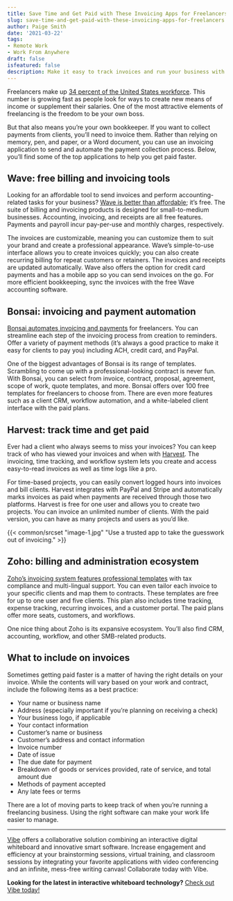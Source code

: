 ```yaml
---
title: Save Time and Get Paid with These Invoicing Apps for Freelancers
slug: save-time-and-get-paid-with-these-invoicing-apps-for-freelancers
author: Paige Smith
date: '2021-03-22'
tags:
- Remote Work
- Work From Anywhere
draft: false
isfeatured: false
description: Make it easy to track invoices and run your business with these helpful apps.
---
```


Freelancers make up [34 percent of the United States workforce](https://www.linkedin.com/pulse/2020-50-americans-expected-working-independent-zubair-alexander/). This number is growing fast as people look for ways to create new means of income or supplement their salaries. One of the most attractive elements of freelancing is the freedom to be your own boss.

But that also means you’re your own bookkeeper. If you want to collect payments from clients, you’ll need to invoice them. Rather than relying on memory, pen, and paper, or a Word document, you can use an invoicing application to send and automate the payment collection process. Below, you’ll find some of the top applications to help you get paid faster.

## Wave: free billing and invoicing tools

Looking for an affordable tool to send invoices and perform accounting-related tasks for your business? [Wave is better than affordable](https://www.waveapps.com/); it’s free. The suite of billing and invoicing products is designed for small-to-medium businesses. Accounting, invoicing, and receipts are all free features. Payments and payroll incur pay-per-use and monthly charges, respectively.

The invoices are customizable, meaning you can customize them to suit your brand and create a professional appearance. Wave’s simple-to-use interface allows you to create invoices quickly; you can also create recurring billing for repeat customers or retainers. The invoices and receipts are updated automatically. Wave also offers the option for credit card payments and has a mobile app so you can send invoices on the go. For more efficient bookkeeping, sync the invoices with the free Wave accounting software.

## Bonsai: invoicing and payment automation

[Bonsai automates invoicing and payments](https://www.hellobonsai.com/invoicing) for freelancers. You can streamline each step of the invoicing process from creation to reminders. Offer a variety of payment methods (it’s always a good practice to make it easy for clients to pay you) including ACH, credit card, and PayPal.

One of the biggest advantages of Bonsai is its range of templates. Scrambling to come up with a professional-looking contract is never fun. With Bonsai, you can select from invoice, contract, proposal, agreement, scope of work, quote templates, and more. Bonsai offers over 100 free templates for freelancers to choose from. There are even more features such as a client CRM, workflow automation, and a white-labeled client interface with the paid plans.

## Harvest: track time and get paid

Ever had a client who always seems to miss your invoices? You can keep track of who has viewed your invoices and when with [Harvest](https://www.getharvest.com/). The invoicing, time tracking, and workflow system lets you create and access easy-to-read invoices as well as time logs like a pro.

For time-based projects, you can easily convert logged hours into invoices and bill clients. Harvest integrates with PayPal and Stripe and automatically marks invoices as paid when payments are received through those two platforms. Harvest is free for one user and allows you to create two projects. You can invoice an unlimited number of clients. With the paid version, you can have as many projects and users as you’d like.

{{< common/srcset "image-1.jpg" "Use a trusted app to take the guesswork out of invoicing." >}}

## Zoho: billing and administration ecosystem

[Zoho’s invoicing system features professional templates](https://www.zoho.com/us/invoice/) with tax compliance and multi-lingual support. You can even tailor each invoice to your specific clients and map them to contracts. These templates are free for up to one user and five clients. This plan also includes time tracking, expense tracking, recurring invoices, and a customer portal. The paid plans offer more seats, customers, and workflows.

One nice thing about Zoho is its expansive ecosystem. You’ll also find CRM, accounting, workflow, and other SMB-related products.

## What to include on invoices

Sometimes getting paid faster is a matter of having the right details on your invoice. While the contents will vary based on your work and contract, include the following items as a best practice:

- Your name or business name
- Address (especially important if you’re planning on receiving a check)
- Your business logo, if applicable
- Your contact information
- Customer’s name or business
- Customer’s address and contact information
- Invoice number
- Date of issue
- The due date for payment
- Breakdown of goods or services provided, rate of service, and total amount due
- Methods of payment accepted
- Any late fees or terms

There are a lot of moving parts to keep track of when you’re running a freelancing business. Using the right software can make your work life easier to manage.



---

[Vibe](https://vibe.us/) offers a collaborative solution combining an interactive digital whiteboard and innovative smart software. Increase engagement and efficiency at your brainstorming sessions, virtual training, and classroom sessions by integrating your favorite applications with video conferencing and an infinite, mess-free writing canvas! Collaborate today with Vibe.

**Looking for the latest in interactive whiteboard technology?** [Check out Vibe today!](https://vibe.us/order/)
